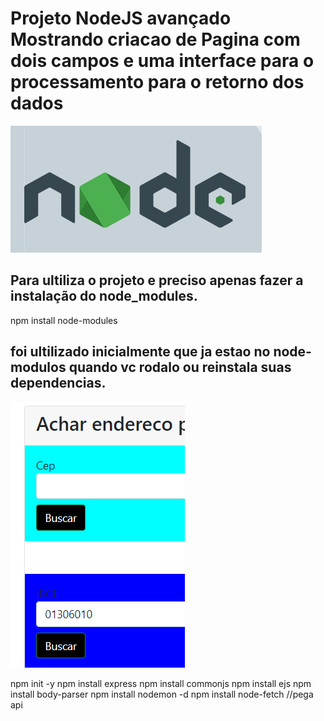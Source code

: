 # Projeto NodeJS avançado Mostrando criacao de Pagina com dois campos e uma interface para o processamento para o retorno dos dados
![](https://github.com/jairsantos-jau/NodeJS-Avancado/blob/main/src/node.PNG)
## Para ultiliza o projeto e preciso apenas fazer a instalação do node_modules.
npm install node-modules


## foi ultilizado inicialmente que ja estao no node-modulos quando vc rodalo ou reinstala suas dependencias.

![](https://github.com/jairsantos-jau/NodeJS-Avancado/blob/main/src/demostrapagina.PNG)


npm init -y
npm install express
npm install commonjs
npm install ejs
npm install body-parser
npm install nodemon -d
npm install node-fetch //pega api
